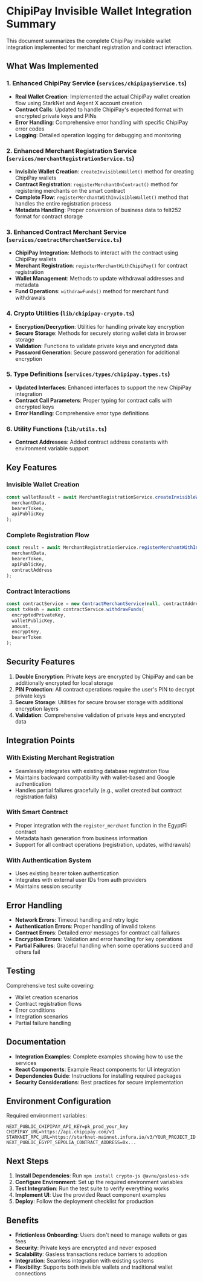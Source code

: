 # ChipiPay Invisible Wallet Integration Summary

This document summarizes the complete ChipiPay invisible wallet integration implemented for merchant registration and contract interaction.

## What Was Implemented

### 1. Enhanced ChipiPay Service (`services/chipipayService.ts`)

- **Real Wallet Creation**: Implemented the actual ChipiPay wallet creation flow using StarkNet and Argent X account creation
- **Contract Calls**: Updated to handle ChipiPay's expected format with encrypted private keys and PINs
- **Error Handling**: Comprehensive error handling with specific ChipiPay error codes
- **Logging**: Detailed operation logging for debugging and monitoring

### 2. Enhanced Merchant Registration Service (`services/merchantRegistrationService.ts`)

- **Invisible Wallet Creation**: `createInvisibleWallet()` method for creating ChipiPay wallets
- **Contract Registration**: `registerMerchantOnContract()` method for registering merchants on the smart contract
- **Complete Flow**: `registerMerchantWithInvisibleWallet()` method that handles the entire registration process
- **Metadata Handling**: Proper conversion of business data to felt252 format for contract storage

### 3. Enhanced Contract Merchant Service (`services/contractMerchantService.ts`)

- **ChipiPay Integration**: Methods to interact with the contract using ChipiPay wallets
- **Merchant Registration**: `registerMerchantWithChipiPay()` for contract registration
- **Wallet Management**: Methods to update withdrawal addresses and metadata
- **Fund Operations**: `withdrawFunds()` method for merchant fund withdrawals

### 4. Crypto Utilities (`lib/chipipay-crypto.ts`)

- **Encryption/Decryption**: Utilities for handling private key encryption
- **Secure Storage**: Methods for securely storing wallet data in browser storage
- **Validation**: Functions to validate private keys and encrypted data
- **Password Generation**: Secure password generation for additional encryption

### 5. Type Definitions (`services/types/chipipay.types.ts`)

- **Updated Interfaces**: Enhanced interfaces to support the new ChipiPay integration
- **Contract Call Parameters**: Proper typing for contract calls with encrypted keys
- **Error Handling**: Comprehensive error type definitions

### 6. Utility Functions (`lib/utils.ts`)

- **Contract Addresses**: Added contract address constants with environment variable support

## Key Features

### Invisible Wallet Creation
```typescript
const walletResult = await MerchantRegistrationService.createInvisibleWallet(
  merchantData,
  bearerToken,
  apiPublicKey
);
```

### Complete Registration Flow
```typescript
const result = await MerchantRegistrationService.registerMerchantWithInvisibleWallet(
  merchantData,
  bearerToken,
  apiPublicKey,
  contractAddress
);
```

### Contract Interactions
```typescript
const contractService = new ContractMerchantService(null, contractAddress);
const txHash = await contractService.withdrawFunds(
  encryptedPrivateKey,
  walletPublicKey,
  amount,
  encryptKey,
  bearerToken
);
```

## Security Features

1. **Double Encryption**: Private keys are encrypted by ChipiPay and can be additionally encrypted for local storage
2. **PIN Protection**: All contract operations require the user's PIN to decrypt private keys
3. **Secure Storage**: Utilities for secure browser storage with additional encryption layers
4. **Validation**: Comprehensive validation of private keys and encrypted data

## Integration Points

### With Existing Merchant Registration
- Seamlessly integrates with existing database registration flow
- Maintains backward compatibility with wallet-based and Google authentication
- Handles partial failures gracefully (e.g., wallet created but contract registration fails)

### With Smart Contract
- Proper integration with the `register_merchant` function in the EgyptFi contract
- Metadata hash generation from business information
- Support for all contract operations (registration, updates, withdrawals)

### With Authentication System
- Uses existing bearer token authentication
- Integrates with external user IDs from auth providers
- Maintains session security

## Error Handling

- **Network Errors**: Timeout handling and retry logic
- **Authentication Errors**: Proper handling of invalid tokens
- **Contract Errors**: Detailed error messages for contract call failures
- **Encryption Errors**: Validation and error handling for key operations
- **Partial Failures**: Graceful handling when some operations succeed and others fail

## Testing

Comprehensive test suite covering:
- Wallet creation scenarios
- Contract registration flows
- Error conditions
- Integration scenarios
- Partial failure handling

## Documentation

- **Integration Examples**: Complete examples showing how to use the services
- **React Components**: Example React components for UI integration
- **Dependencies Guide**: Instructions for installing required packages
- **Security Considerations**: Best practices for secure implementation

## Environment Configuration

Required environment variables:
```env
NEXT_PUBLIC_CHIPIPAY_API_KEY=pk_prod_your_key
CHIPIPAY_URL=https://api.chipipay.com/v1
STARKNET_RPC_URL=https://starknet-mainnet.infura.io/v3/YOUR_PROJECT_ID
NEXT_PUBLIC_EGYPT_SEPOLIA_CONTRACT_ADDRESS=0x...
```

## Next Steps

1. **Install Dependencies**: Run `npm install crypto-js @avnu/gasless-sdk`
2. **Configure Environment**: Set up the required environment variables
3. **Test Integration**: Run the test suite to verify everything works
4. **Implement UI**: Use the provided React component examples
5. **Deploy**: Follow the deployment checklist for production

## Benefits

- **Frictionless Onboarding**: Users don't need to manage wallets or gas fees
- **Security**: Private keys are encrypted and never exposed
- **Scalability**: Gasless transactions reduce barriers to adoption
- **Integration**: Seamless integration with existing systems
- **Flexibility**: Supports both invisible wallets and traditional wallet connections